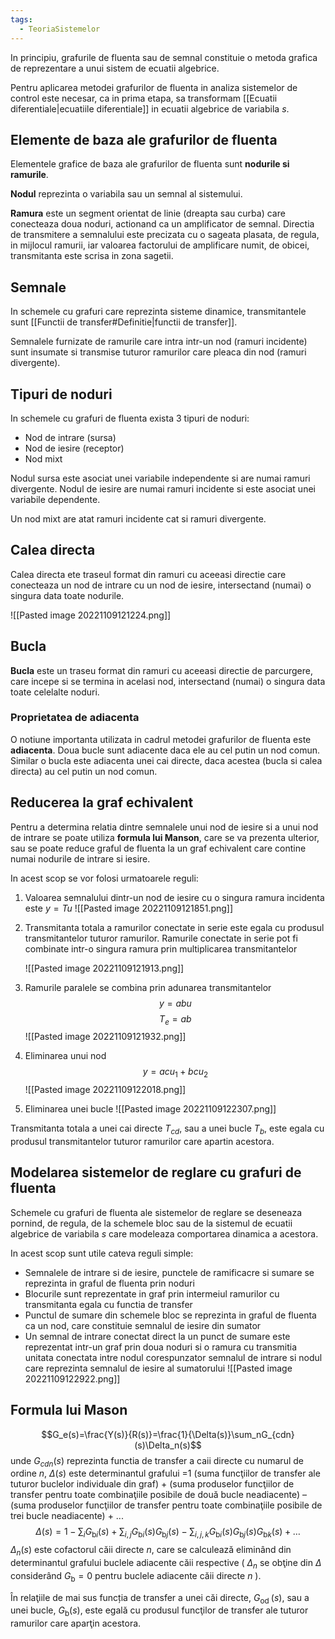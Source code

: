 ```yaml
---
tags:
  - TeoriaSistemelor
---
```


In principiu, grafurile de fluenta sau de semnal constituie o metoda grafica de reprezentare a unui sistem de ecuatii algebrice.

Pentru aplicarea metodei grafurilor de fluenta in analiza sistemelor de control este necesar, ca in prima etapa, sa transformam [[Ecuatii diferentiale|ecuatiile diferentiale]] in ecuatii algebrice de variabila $s$.
## Elemente de baza ale grafurilor de fluenta
Elementele grafice de baza ale grafurilor de fluenta sunt **nodurile si ramurile**.

**Nodul** reprezinta o variabila sau un semnal al sistemului.

**Ramura** este un segment orientat de linie (dreapta sau curba) care conecteaza doua noduri, actionand ca un amplificator de semnal. Directia de transmitere a semnalului este precizata cu o sageata plasata, de regula, in mijlocul ramurii, iar valoarea factorului de amplificare numit, de obicei, transmitanta este scrisa in zona sagetii.
## Semnale
In schemele cu grafuri care reprezinta sisteme dinamice, transmitantele sunt [[Functii de transfer#Definitie|functii de transfer]].

Semnalele furnizate de ramurile care intra intr-un nod (ramuri incidente) sunt insumate si transmise tuturor ramurilor care pleaca din nod (ramuri divergente).
## Tipuri de noduri
In schemele cu grafuri de fluenta exista 3 tipuri de noduri:
- Nod de intrare (sursa)
- Nod de iesire (receptor)
- Nod mixt

Nodul sursa este asociat unei variabile independente si are numai ramuri divergente. Nodul de iesire are numai ramuri incidente si este asociat unei variabile dependente. 

Un nod mixt are atat ramuri incidente cat si ramuri divergente.
## Calea directa
Calea directa ete traseul format din ramuri cu aceeasi directie care conecteaza un nod de intrare cu un nod de iesire, intersectand (numai) o singura data toate nodurile.

![[Pasted image 20221109121224.png]]
## Bucla
**Bucla** este un traseu format din ramuri cu aceeasi directie de parcurgere, care incepe si se termina in acelasi nod, intersectand (numai) o singura data toate celelalte noduri.
### Proprietatea de adiacenta
O notiune importanta utilizata in cadrul metodei grafurilor de fluenta este **adiacenta**. Doua bucle sunt adiacente daca ele au cel putin un nod comun. Similar o bucla este adiacenta unei cai directe, daca acestea (bucla si calea directa) au cel putin un nod comun.
## Reducerea la graf echivalent
Pentru a determina relatia dintre semnalele unui nod de iesire si a unui nod de intrare se poate utiliza **formula lui Manson**, care se va prezenta ulterior, sau se poate reduce graful de fluenta la un graf echivalent care contine numai nodurile de intrare si iesire. 

In acest scop se vor folosi urmatoarele reguli:
1. Valoarea semnalului dintr-un nod de iesire cu o singura ramura incidenta este $y=Tu$
	![[Pasted image 20221109121851.png]]
2. Transmitanta totala a ramurilor conectate in serie este egala cu produsul transmitantelor tuturor ramurilor. Ramurile conectate in serie pot fi combinate intr-o singura ramura prin multiplicarea transmitantelor
	
	![[Pasted image 20221109121913.png]]
3. Ramurile paralele se combina prin adunarea transmitantelor
	$$y=abu$$
	$$T_e=ab$$
	![[Pasted image 20221109121932.png]]

4. Eliminarea unui nod
	$$y=acu_1+bcu_2$$
	![[Pasted image 20221109122018.png]]
5. Eliminarea unei bucle
	![[Pasted image 20221109122307.png]]

Transmitanta totala a unei cai directe $T_{cd}$, sau a unei bucle $T_b$, este egala cu produsul transmitantelor tuturor ramurilor care apartin acestora.

## Modelarea sistemelor de reglare cu grafuri de fluenta
Schemele cu grafuri de fluenta ale sistemelor de reglare se deseneaza pornind, de regula, de la schemele bloc sau de la sistemul de ecuatii algebrice de variabila $s$ care modeleaza comportarea dinamica a acestora.

In acest scop sunt utile cateva reguli simple:
- Semnalele de intrare si de iesire, punctele de ramificacre si sumare se reprezinta in graful de fluenta prin noduri
- Blocurile sunt reprezentate in graf prin intermeiul ramurilor cu transmitanta egala cu functia de transfer
- Punctul de sumare din schemele bloc se reprezinta in graful de fluenta ca un nod, care constituie semnalul de iesire din sumator
- Un semnal de intrare conectat direct la un punct de sumare este reprezentat intr-un graf prin doua noduri si o ramura cu transmitia unitata conectata intre nodul corespunzator semnalul de intrare si nodul care reprezinta semnalul de iesire al sumatorului
![[Pasted image 20221109122922.png]]
## Formula lui Mason
$$G_e(s)=\frac{Y(s)}{R(s)}=\frac{1}{\Delta(s)}\sum_nG_{cdn}(s)\Delta_n(s)$$
unde $G_{cdn}(s)$ reprezinta functia de transfer a caii directe cu numarul de ordine $n$, $\Delta (s)$ este determinantul grafului =1 (suma funcţiilor de transfer ale tuturor buclelor individuale din graf) + (suma produselor funcţiilor de transfer pentru toate combinaţiile posibile de două bucle neadiacente) – (suma produselor funcţiilor de transfer pentru toate combinaţiile posibile de trei bucle neadiacente) + ...
$$
\Delta(s)=1-\sum_i G_{\mathrm{b} i}(s)+\sum_{i, j} G_{\mathrm{b} i}(s) G_{\mathrm{b} j}(s)-\sum_{i, j, k} G_{\mathrm{b} i}(s) G_{\mathrm{b} j}(s) G_{\mathrm{b} k}(s)+\ldots
$$
$\Delta_n(s)$ este cofactorul căii directe $n$, care se calculează eliminând din determinantul grafului buclele adiacente căii respective ( $\Delta_n$ se obţine din $\Delta$ considerând $G_{\mathrm{b}}=0$ pentru buclele adiacente căii directe $n$ ).

În relaţiile de mai sus funcția de transfer a unei căi directe, $G_{\text {od }}(s)$, sau a unei bucle, $G_{\mathrm{b}}(s)$, este egală cu produsul funcţilor de transfer ale tuturor ramurilor care aparţin acestora.